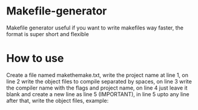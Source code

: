 # Makefile-generator
Makefile generator useful if you want to write makefiles way faster, the format is super short and flexible
# How to use
Create a file named makethemake.txt, write the project name at line 1, on line 2 write the object files to compile separated by spaces, on line 3 write the compiler name with the flags and project name, on line 4 just leave it blank and create a new line as line 5 (IMPORTANT), in line 5 upto any line after that, write the object files, example:

